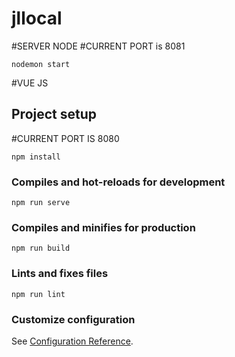 # jllocal

#SERVER NODE
#CURRENT PORT is 8081
```
nodemon start
```

#VUE JS
## Project setup
#CURRENT PORT IS 8080
```
npm install
```

### Compiles and hot-reloads for development
```
npm run serve
```

### Compiles and minifies for production
```
npm run build
```

### Lints and fixes files
```
npm run lint
```

### Customize configuration
See [Configuration Reference](https://cli.vuejs.org/config/).



